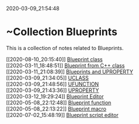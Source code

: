 2020-03-09_21:54:48

# ~Collection Blueprints
This is a collection of notes related to Blueprints.

[[2020-08-10_20:15:40]] [Blueprint class](./Blueprint%20class.md)  
[[2020-03-11_18:48:51]] [Blueprint from C++ class](./Blueprint%20from%20C++%20class.md)  
[[2020-03-11_21:08:39]] [Blueprints and UPROPERTY](./Blueprints%20and%20UPROPERTY.md)  
[[2020-03-09_21:34:05]] [UCLASS](./UCLASS.md)  
[[2020-03-09_21:48:56]] [UFUNCTION](./UFUNCTION.md)  
[[2020-03-09_21:43:36]] [UPROPERTY](./UPROPERTY.md)  
[[2020-03-12_19:29:24]] [Blueprint Editor](./Blueprint%20Editor.md)  
[[2020-05-08_22:12:48]] [Blueprint function](./Blueprint%20function.md)  
[[2020-05-08_22:13:22]] [Blueprint macro](./Blueprint%20macro.md)  
[[2020-07-02_15:48:19]] [Blueprint script editor](./Blueprint%20script%20editor.md)  
